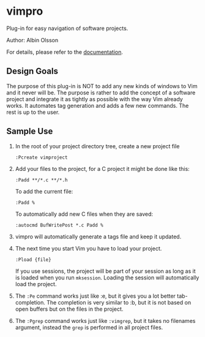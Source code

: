 vimpro
======

Plug-in for easy navigation of software projects.

Author: Albin Olsson

For details, please refer to the [documentation](https://github.com/alols/vim-pro/blob/master/doc/vimpro.txt).

Design Goals
------------

The purpose of this plug-in is NOT to add any new kinds of windows to Vim
and it never will be. The purpose is rather to add the concept of
a software project and integrate it as tightly as possible with the way
Vim already works. It automates tag generation and adds a few new
commands. The rest is up to the user.

Sample Use
----------

1.  In the root of your project directory tree, create a new project file

        :Pcreate vimproject

2.  Add your files to the project, for a C project it might be done like
   this:

        :Padd **/*.c **/*.h

    To add the current file:

        :Padd %

    To automatically add new C files when they are saved:

        :autocmd BufWritePost *.c Padd %

3.  vimpro will automatically generate a tags file and keep it updated.

4.  The next time you start Vim you have to load your project.

        :Pload {file}

    If you use sessions, the project will be part of your session as long as
    it is loaded when you run `mksession`. Loading the session will
    automatically load the project.

5.  The `:Pe` command works just like :e, but it gives you a lot better
    tab-completion. The completion is very similar to :b, but it is not
    based on open buffers but on the files in the project.

6.  The `:Pgrep` command works just like `:vimgrep`, but it takes no filenames
    argument, instead the `grep` is performed in all project files.
